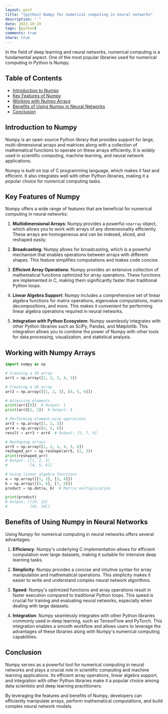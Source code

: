 ```yaml
---
layout: post
title: "[python] Numpy for numerical computing in neural networks"
description: " "
date: 2023-10-19
tags: [python]
comments: true
share: true
---
```


In the field of deep learning and neural networks, numerical computing is a fundamental aspect. One of the most popular libraries used for numerical computing in Python is Numpy.

## Table of Contents

- [Introduction to Numpy](#introduction-to-numpy)
- [Key Features of Numpy](#key-features-of-numpy)
- [Working with Numpy Arrays](#working-with-numpy-arrays)
- [Benefits of Using Numpy in Neural Networks](#benefits-of-using-numpy-in-neural-networks)
- [Conclusion](#conclusion)

## Introduction to Numpy

Numpy is an open-source Python library that provides support for large, multi-dimensional arrays and matrices along with a collection of mathematical functions to operate on these arrays efficiently. It is widely used in scientific computing, machine learning, and neural network applications.

Numpy is built on top of C programming language, which makes it fast and efficient. It also integrates well with other Python libraries, making it a popular choice for numerical computing tasks.

## Key Features of Numpy

Numpy offers a wide range of features that are beneficial for numerical computing in neural networks:

1. **Multidimensional Arrays**: Numpy provides a powerful `ndarray` object, which allows you to work with arrays of any dimensionality efficiently. These arrays are homogeneous and can be indexed, sliced, and reshaped easily.

2. **Broadcasting**: Numpy allows for broadcasting, which is a powerful mechanism that enables operations between arrays with different shapes. This feature simplifies computations and makes code concise.

3. **Efficient Array Operations**: Numpy provides an extensive collection of mathematical functions optimized for array operations. These functions are implemented in C, making them significantly faster than traditional Python loops.

4. **Linear Algebra Support**: Numpy includes a comprehensive set of linear algebra functions for matrix operations, eigenvalue computations, matrix decompositions, and more. This makes it convenient for performing linear algebra operations required in neural networks.

5. **Integration with Python Ecosystem**: Numpy seamlessly integrates with other Python libraries such as SciPy, Pandas, and Matplotlib. This integration allows you to combine the power of Numpy with other tools for data processing, visualization, and statistical analysis.

## Working with Numpy Arrays

```python
import numpy as np

# Creating a 1D array
arr1 = np.array([1, 2, 3, 4, 5])

# Creating a 2D array
arr2 = np.array([[1, 2, 3], [4, 5, 6]])

# Accessing elements
print(arr1[0])  # Output: 1
print(arr2[1, 2])  # Output: 6

# Performing element-wise operations
arr3 = np.array([1, 2, 3])
arr4 = np.array([4, 5, 6])
result = arr3 + arr4  # Output: [5, 7, 9]

# Reshaping arrays
arr5 = np.array([1, 2, 3, 4, 5, 6])
reshaped_arr = np.reshape(arr5, (2, 3))
print(reshaped_arr)
# Output: [[1, 2, 3]
#          [4, 5, 6]]

# Using linear algebra functions
a = np.array([[1, 2], [3, 4]])
b = np.array([[5, 6], [7, 8]])
product = np.dot(a, b)  # Matrix multiplication

print(product)
# Output: [[19, 22]
#          [43, 50]]
```

## Benefits of Using Numpy in Neural Networks

Using Numpy for numerical computing in neural networks offers several advantages:

1. **Efficiency**: Numpy's underlying C implementation allows for efficient computation over large datasets, making it suitable for intensive deep learning tasks.

2. **Simplicity**: Numpy provides a concise and intuitive syntax for array manipulation and mathematical operations. This simplicity makes it easier to write and understand complex neural network algorithms.

3. **Speed**: Numpy's optimized functions and array operations result in faster execution compared to traditional Python loops. This speed is crucial for training and evaluating neural networks, especially when dealing with large datasets.

4. **Integration**: Numpy seamlessly integrates with other Python libraries commonly used in deep learning, such as TensorFlow and PyTorch. This integration enables a smooth workflow and allows users to leverage the advantages of these libraries along with Numpy's numerical computing capabilities.

## Conclusion

Numpy serves as a powerful tool for numerical computing in neural networks and plays a crucial role in scientific computing and machine learning applications. Its efficient array operations, linear algebra support, and integration with other Python libraries make it a popular choice among data scientists and deep learning practitioners.

By leveraging the features and benefits of Numpy, developers can efficiently manipulate arrays, perform mathematical computations, and build complex neural network models.